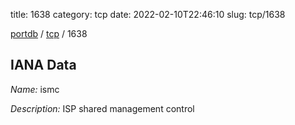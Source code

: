 title: 1638
category: tcp
date: 2022-02-10T22:46:10
slug: tcp/1638

[portdb](/) / [tcp](/category/tcp.html) / 1638


## IANA Data

_Name:_ ismc

_Description:_ ISP shared management control

